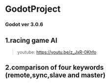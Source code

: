 # GodotProject
###   Godot ver 3.0.6

## 1.racing game AI
> youtube: https://youtu.be/z_JxR-0Khfo
## 2.comparison of four keywords (remote,sync,slave and master)
